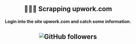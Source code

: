 <h2 align="center">🕵🏼‍♂️ Scrapping upwork.com</h2>
<h4 align="center">Login into the site upwork.com and catch some information.</h4>
<h2 align="center">
<img alt="GitHub followers" src="https://img.shields.io/github/followers/Alfareiza?label=Follow%20me%20%3A%29&style=social">
</h2>
